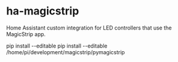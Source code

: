 # ha-magicstrip
Home Assistant custom integration for LED controllers that use the MagicStrip app.

pip install --editable
pip install --editable /home/pi/development/magicstrip/pymagicstrip